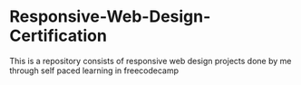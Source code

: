 # Responsive-Web-Design-Certification
This is a repository consists of responsive web design projects done by me through self paced learning in freecodecamp
